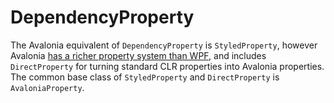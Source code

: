 # DependencyProperty

The Avalonia equivalent of `DependencyProperty` is `StyledProperty`, however Avalonia [has a richer property system than WPF](../../guides/custom-controls/defining-properties), and includes `DirectProperty` for turning standard CLR properties into Avalonia properties. The common base class of `StyledProperty` and `DirectProperty` is `AvaloniaProperty`.

<XpfAd/>